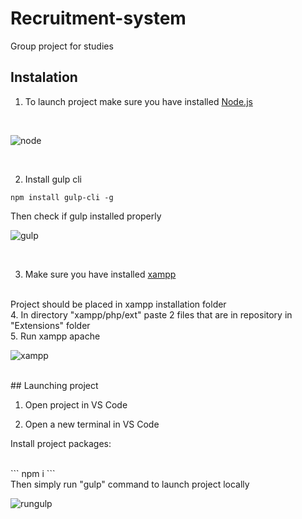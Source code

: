 # Recruitment-system
Group project for studies
## Instalation
1. To launch project make sure you have installed [Node.js](https://nodejs.org/en/)
<br>

![node](https://github.com/OskV2/Recruitment-system/assets/101113650/7a2e5e3c-7d6e-4a69-bd68-07f960e6b6a9)

<br>

2. Install gulp cli

```
npm install gulp-cli -g
```
Then check if gulp installed properly
<br>

![gulp](https://github.com/OskV2/Recruitment-system/assets/101113650/528dc707-8b10-447b-ba07-bed0a3e9c176)

<br>

3. Make sure you have installed [xampp](https://www.apachefriends.org/pl/download.html)
<br>
Project should be placed in xampp installation folder
<br>
4. In directory "xampp/php/ext" paste 2 files that are in repository in "Extensions" folder

<br>
5. Run xampp apache

<br>

![xampp](https://github.com/OskV2/Recruitment-system/assets/101113650/8a4ae401-e193-43a1-9c06-b738de12d64a)

<br>
## Launching project

1. Open project in VS Code

2. Open a new terminal in VS Code

Install project packages:

<br>
```
npm i
```

<br>
Then simply run "gulp" command to launch project locally
<br>

![rungulp](https://github.com/OskV2/Recruitment-system/assets/101113650/a3fb8647-7da1-461b-b622-7b5da24471fc)

